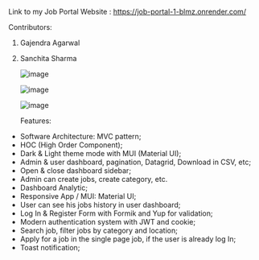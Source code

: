 Link to my Job Portal Website : https://job-portal-1-blmz.onrender.com/

Contributors:
1. Gajendra Agarwal
2. Sanchita Sharma

   ![image](https://github.com/Sanchita-Sharma519/job-portal111/assets/106946749/1c784581-2894-4499-ae68-9a77fe02c162)

   ![image](https://github.com/Sanchita-Sharma519/job-portal111/assets/106946749/6f342709-80db-4d6f-90e5-d19d7fc4ebbf)

   ![image](https://github.com/Sanchita-Sharma519/job-portal111/assets/106946749/33b28dc9-de42-469e-a9a3-4d4695f620c0)




   Features:
- Software Architecture: MVC pattern;
- HOC (High Order Component);
- Dark & Light theme mode with MUI (Material UI);
- Admin & user dashboard, pagination, Datagrid, Download in CSV, etc;
- Open & close dashboard sidebar;
- Admin can create jobs, create category, etc.
- Dashboard Analytic;
- Responsive App / MUI: Material UI;
- User can see his jobs history in user dashboard;
- Log In & Register Form with Formik and Yup for validation;
- Modern authentication system with JWT and cookie;
- Search job, filter jobs by category and location;
- Apply for a job in the single page job, if the user is already log In;
- Toast notification;
